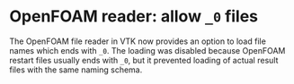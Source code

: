 # OpenFOAM reader: allow `_0` files

The OpenFOAM file reader in VTK now provides an option to
load file names which ends with `_0`. The loading was disabled
because OpenFOAM restart files usually ends with `_0`, but it prevented
loading of actual result files with the same naming schema.
